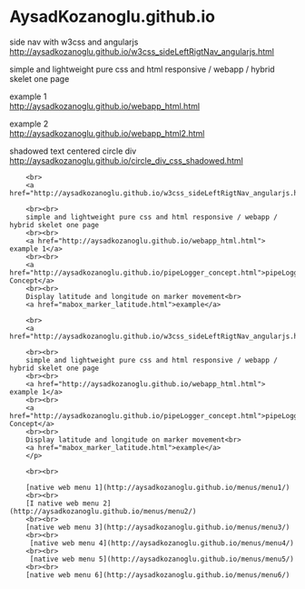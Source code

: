 # AysadKozanoglu.github.io
 side nav with w3css and angularjs <br>
 http://aysadkozanoglu.github.io/w3css_sideLeftRigtNav_angularjs.html
 
 simple and lightweight pure css and html responsive / webapp / hybrid skelet one page 
 
 example 1<br>
 http://aysadkozanoglu.github.io/webapp_html.html
 
 example 2<br>
 http://aysadkozanoglu.github.io/webapp_html2.html
 
 shadowed text centered circle div <br>
 http://aysadkozanoglu.github.io/circle_div_css_shadowed.html

        <br>
        <a href="http://aysadkozanoglu.github.io/w3css_sideLeftRigtNav_angularjs.html">link</a>
        
        <br><br>
        simple and lightweight pure css and html responsive / webapp / hybrid skelet one page
        <br><br>
        <a href="http://aysadkozanoglu.github.io/webapp_html.html"> example 1</a>
        <br><br>
        <a href="http://aysadkozanoglu.github.io/pipeLogger_concept.html">pipeLogger Concept</a>
        <br><br>
        Display latitude and longitude on marker movement<br>
        <a href="mabox_marker_latitude.html">example</a>

        <br>
        <a href="http://aysadkozanoglu.github.io/w3css_sideLeftRigtNav_angularjs.html">link</a>
      
        <br><br>
        simple and lightweight pure css and html responsive / webapp / hybrid skelet one page
        <br><br>
        <a href="http://aysadkozanoglu.github.io/webapp_html.html"> example 1</a>
        <br><br>
        <a href="http://aysadkozanoglu.github.io/pipeLogger_concept.html">pipeLogger Concept</a>
        <br><br>
        Display latitude and longitude on marker movement<br>
        <a href="mabox_marker_latitude.html">example</a>
        </p>

        <br><br>

        [native web menu 1](http://aysadkozanoglu.github.io/menus/menu1/)
        <br><br>
        [I native web menu 2](http://aysadkozanoglu.github.io/menus/menu2/)
        <br><br>
        [native web menu 3](http://aysadkozanoglu.github.io/menus/menu3/)
        <br><br>
         [native web menu 4](http://aysadkozanoglu.github.io/menus/menu4/)
        <br><br>
         [native web menu 5](http://aysadkozanoglu.github.io/menus/menu5/)
        <br><br>
        [native web menu 6](http://aysadkozanoglu.github.io/menus/menu6/)

